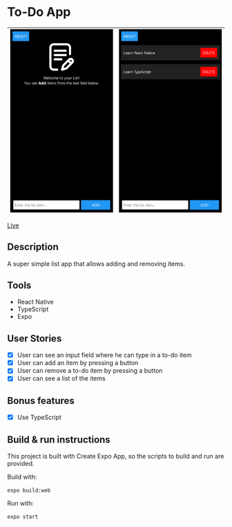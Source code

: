 # To-Do App

| ![Super Simple List App](screenshot-1.png) | ![Super Simple List App](screenshot-2.png) |
|--------------------------------------------|--------------------------------------------|

[Live](https://jjnilton.github.io/projects/super-simple-list-app/web-build)

## Description

A super simple list app that allows adding and removing items.

## Tools

- React Native
- TypeScript
- Expo

## User Stories

- [x] User can see an input field where he can type in a to-do item
- [x] User can add an item by pressing a button
- [x] User can remove a to-do item by pressing a button
- [x] User can see a list of the items

## Bonus features

- [x] Use TypeScript

## Build & run instructions

This project is built with Create Expo App, so the scripts to build and run are provided.

Build with:

```
expo build:web
```

Run with:

```
expo start
```

